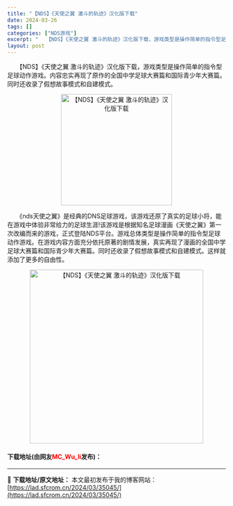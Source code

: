 ```yaml
---
title: "【NDS】《天使之翼 激斗的轨迹》汉化版下载"
date: 2024-03-26
tags: []
categories: ["NDS游戏"]
excerpt: "　　【NDS】《天使之翼 激斗的轨迹》汉化版下载，游戏类型是操作简单的指令型足球动作游戏。内容忠实再现了原作的全国中学足球大赛篇和国际青少年大赛篇。同时还收录了假想故事模式和自建模式。 　　《nds天使之翼》是经典的DNS足球游戏，该游戏还原了真实的足球小将，能在游戏中体验非常给力的足球生涯!该游戏&hellip;"
layout: post
---
```


 <p>　　【NDS】《天使之翼 激斗的轨迹》汉化版下载，游戏类型是操作简单的指令型足球动作游戏。内容忠实再现了原作的全国中学足球大赛篇和国际青少年大赛篇。同时还收录了假想故事模式和自建模式。</p> <p align="center"><img align="" border="0" src="https://lad.sfcrom.cn/wp-content/uploads/2024/03/20240326_66022d79f364c.jpg" width="256" alt="【NDS】《天使之翼 激斗的轨迹》汉化版下载" /></p> <p>　　《nds天使之翼》是经典的DNS足球游戏，该游戏还原了真实的足球小将，能在游戏中体验非常给力的足球生涯!该游戏是根据知名足球漫画《天使之翼》第一次改编而来的游戏，正式登陆NDS平台。游戏总体类型是操作简单的指令型足球动作游戏。在游戏内容方面充分依托原著的剧情发展，真实再现了漫画的全国中学足球大赛篇和国际青少年大赛篇。同时还收录了假想故事模式和自建模式。这样就添加了更多的自由性。</p> <p align="center"><img align="" border="0" src="https://lad.sfcrom.cn/wp-content/uploads/2024/03/20240326_66022d7a59ab3.jpg" width="400" alt="【NDS】《天使之翼 激斗的轨迹》汉化版下载" /></p> <p><h4>下载地址(由网友<font color="red">MC_Wu_li</font>发布)：</h4></p> 

---
📖 **下载地址/原文地址：** 本文最初发布于我的博客网站：[https://lad.sfcrom.cn/2024/03/35045/](https://lad.sfcrom.cn/2024/03/35045/)

